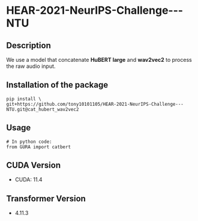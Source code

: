 # HEAR-2021-NeurIPS-Challenge---NTU

## Description

We use a model that concatenate **HuBERT large** and **wav2vec2** to process the raw audio input.

## Installation of the package

```shell
pip install \
git+https://github.com/tony10101105/HEAR-2021-NeurIPS-Challenge---NTU.git@cat_hubert_wav2vec2
```

## Usage

```python3
# In python code:
from GURA import catbert
```
## CUDA Version

* CUDA: 11.4

## Transformer Version

* 4.11.3
